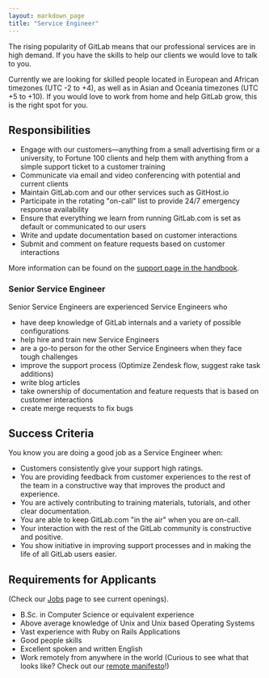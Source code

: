 ```yaml
---
layout: markdown_page
title: "Service Engineer"
---
```

The rising popularity of GitLab means that our professional services are in high demand.
If you have the skills to help our clients we would love to talk to you.

Currently we are looking for skilled people located in European and African timezones (UTC -2 to +4), as well as in Asian and Oceania timezones (UTC +5 to +10).
If you would love to work from home and help GitLab grow, this is the right spot for you.

## Responsibilities

* Engage with our customers—anything from a small advertising firm or a university, to Fortune 100 clients and
help them with anything from a simple support ticket to a customer training
* Communicate via email and video conferencing with potential and current clients
* Maintain GitLab.com and our other services such as GitHost.io
* Participate in the rotating "on-call" list to provide 24/7 emergency response availability
* Ensure that everything we learn from running GitLab.com is set as default or communicated to our users
* Write and update documentation based on customer interactions
* Submit and comment on feature requests based on customer interactions

More information can be found on the [support page in the handbook](https://about.gitlab.com/handbook/support/).

### Senior Service Engineer

Senior Service Engineers are experienced Service Engineers who 

* have deep knowledge of GitLab internals and a variety of possible configurations
* help hire and train new Service Engineers
* are a go-to person for the other Service Engineers when they face tough challenges
* improve the support process (Optimize Zendesk flow, suggest rake task additions)
* write blog articles
* take ownership of documentation and feature requests that is based on customer interactions
* create merge requests to fix bugs

## Success Criteria

You know you are doing a good job as a Service Engineer when:

* Customers consistently give your support high ratings.
* You are providing feedback from customer experiences to the rest of the team in a constructive way that
improves the product and experience.
* You are actively contributing to training materials, tutorials, and other clear documentation.
* You are able to keep GitLab.com "in the air" when you are on-call.
* Your interaction with the rest of the GitLab community is constructive and positive.
* You show initiative in improving support processes and in making the life of all GitLab users easier.


## Requirements for Applicants
(Check our [Jobs](https://about.gitlab.com/jobs/) page to see current openings).

* B.Sc. in Computer Science or equivalent experience
* Above average knowledge of Unix and Unix based Operating Systems
* Vast experience with Ruby on Rails Applications
* Good people skills
* Excellent spoken and written English
* Work remotely from anywhere in the world (Curious to see what that looks like? Check out our [remote manifesto](https://about.gitlab.com/2015/04/08/the-remote-manifesto/)!)
